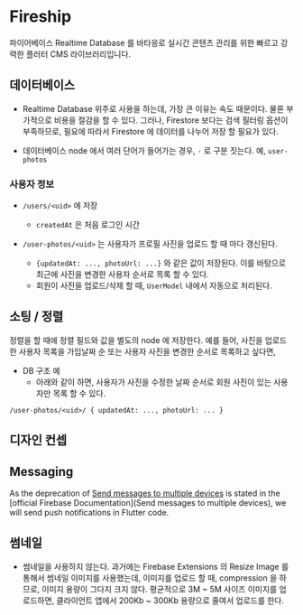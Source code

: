 # Fireship

파이어베이스 Realtime Database 를 바타응로 실시간 콘텐츠 관리를 위한 빠르고 강력한 플러터 CMS 라이브러리입니다.





## 데이터베이스


- Realtime Database 위주로 사용을 하는데, 가장 큰 이유는 속도 때문이다. 물론 부가적으로 비용을 절감을 할 수 있다. 그러나, Firestore 보다는 검색 필터링 옵션이 부족하므로, 필요에 따라서 Firestore 에 데이터를 나누어 저장 할 필요가 있다.


- 데이터베이스 node 에서 여러 단어가 들어가는 경우, `-` 로 구분 짓는다. 예, `user-photos`


### 사용자 정보

- `/users/<uid>` 에 저장
  - `createdAt` 은 처음 로그인 시간



- `/user-photos/<uid>` 는 사용자가 프로필 사진을 업로드 할 때 마다 갱신된다.
  - `{updatedAt: ..., photoUrl: ...}` 와 같은 값이 저장된다. 이를 바탕으로 최근에 사진을 변경한 사용자 순서로 목록 할 수 있다.
  - 회원이 사진을 업로드/삭제 할 때, `UserModel` 내에서 자동으로 처리된다.




## 소팅 / 정렬

정렬을 할 때에 정렬 필드와 값을 별도의 node 에 저장한다. 예를 들어, 사진을 업로드한 사용자 목록을 가입날짜 순 또는 사용자 사진을 변경한 순서로 목록하고 싶다면,

- DB 구조 예
  - 아래와 같이 하면, 사용자가 사진을 수정한 날짜 순서로 회원 사진이 있는 사용자만 목록 할 수 있다.

`/user-photos/<uid>/ { updatedAt: ..., photoUrl: ... }`




## 디자인 컨셉



## Messaging

As the deprecation of [Send messages to multiple devices](https://firebase.google.com/docs/cloud-messaging/send-message#send-messages-to-multiple-devices) is stated in the [official Firebase Documentation](Send messages to multiple devices), we will send push notifications in Flutter code.




## 썸네일

- 썸네일을 사용하지 않는다. 과거에는 Firebase Extensions 의 Resize Image 를 통해서 썸네일 이미지를 사용했는데, 이미지를 업로드 할 때, compression 을 하므로, 이미지 용량이 그다지 크지 않다. 평균적으로 3M ~ 5M 사이즈 이미지를 업로드하면, 클라이언트 앱에서 200Kb ~ 300Kb 용량으로 줄여서 업로드를 한다.



